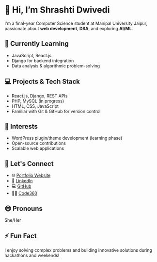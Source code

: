 # 👋 Hi, I’m Shrashti Dwivedi

I'm a final-year Computer Science student at Manipal University Jaipur, passionate about **web development**, **DSA**, and exploring **AI/ML**.

## 🌱 Currently Learning
- JavaScript, React.js
- Django for backend integration
- Data analysis & algorithmic problem-solving

## 💻 Projects & Tech Stack
- React.js, Django, REST APIs
- PHP, MySQL (in progress)
- HTML, CSS, JavaScript
- Familiar with Git & GitHub for version control

## 🧠 Interests
- WordPress plugin/theme development (learning phase)
- Open-source contributions
- Scalable web applications

## 🤝 Let's Connect
- 🌐 [Portfolio Website](https://shrashti-portfolio-website.lovable.app)
- 💼 [LinkedIn](https://www.linkedin.com/in/shrashti-dwivedi-663049253/)
- 💻 [GitHub](https://github.com/shrashti-19)
- 👩‍💻 [Code360](https://www.naukri.com/code360/profile/a976a440-31c3-4d23-b286-212bb23eb9fb)

## 😄 Pronouns
She/Her

## ⚡ Fun Fact
I enjoy solving complex problems and building innovative solutions during hackathons and weekends!
